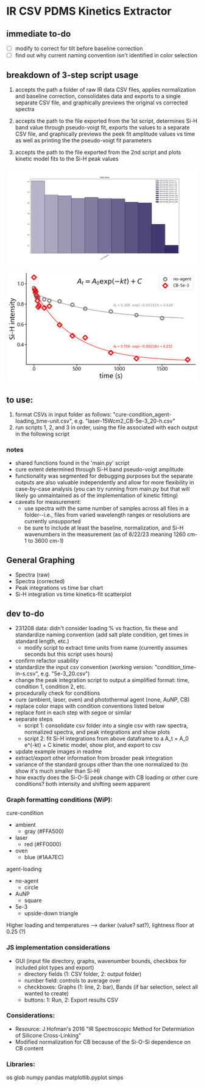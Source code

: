 # IR CSV PDMS Kinetics Extractor

## immediate to-do
- [ ] modify to correct for tilt before baseline correction
- [ ] find out why current naming convention isn't identified in color selection

## breakdown of 3-step script usage

1. accepts the path a folder of raw IR data CSV files, applies normalization and baseline correction, consolidates data and exports to a single separate CSV file, and graphically previews the original vs corrected spectra

2. accepts the path to the file exported from the 1st script, determines Si-H band value through pseudo-voigt fit, exports the values to a separate CSV file, and graphically previews the peek fit amplitude values vs time as well as printing the the pseudo-voigt fit parameters

3. accepts the path to the file exported from the 2nd script and plots kinetic model fits to the Si-H peak values

![spectra](exports\images\saltplate_normalized_integration_comparison1.png "normalized salt plate time-cure bar graph comparison")

![scatter](exports\images\10A_5ppt-vs-0-vs-time_kinetics_scatter.png "Lased PDMS: loading vs time kinetic model scatterfit")

## to use:
1. format CSVs in input folder as follows: "cure-condition_agent-loading_time-unit.csv", e.g. "laser-15Wcm2_CB-5e-3_20-h.csv"
2. run scripts 1, 2, and 3 in order, using the file associated with each output in the following script

### notes
- shared functions found in the 'main.py' script
- cure extent determined through Si-H band pseudo-voigt amplitude
- functionality was segmented for debugging purposes but the separate outputs are also valuable independently and allow for more flexibility in  case-by-case analysis (you can try running from main.py but that will likely go unmaintained as of the implementation of kinetic fitting)
- caveats for measurement:
  - use spectra with the same number of samples across all files in a folder--i.e., files from varied wavelength ranges or resolutions are currently unsupported
  - be sure to include at least the baseline, normalization, and Si-H wavenumbers in the measurement (as of 8/22/23 meaning 1260 cm-1 to 3600 cm-1)

## General Graphing
- Spectra (raw)
- Spectra (corrected)
- Peak integrations vs time bar chart
- Si-H integration vs time kinetics-fit scatterplot

## dev to-do
 - 231208 data: didn't consider loading % vs fraction, fix these and standardize naming convention (add salt plate condition, get times in standard length, etc.)
   - modify script to extract time units from name (currently assumes seconds but this script uses hours)
 - confirm refactor usability
 - standardize the input csv convention (working version: "condition_time-in-s.csv", e.g. "5e-3_20.csv")
 - change the peak integration script to output a simplified format: time, condition 1, condition 2, etc.
 - procedurally check for conditions
  - cure (ambient, laser, oven) and photothermal agent (none, AuNP, CB)
 - replace color maps with condition conventions listed below
 - replace font in each step with segoe or similar
 - separate steps 
    - script 1: consolidate csv folder into a single csv with raw spectra, normalized spectra, and peak integrations and show plots
    - script 2: fit Si-H integrations from above dataframe to a A_t = A_0 e^(-kt) + C kinetic model, show plot, and export to csv
 - update example images in readme
 - extract/export other information from broader peak integration
  - variance of the standard groups other than the one normalized to (to show it's much smaller than Si-H)
  - how exactly does the Si-O-Si peak change with CB loading or other cure conditions?  both intensity and shifting seem apparent
### Graph formatting conditions (WiP):
cure-condition
- ambient
  - gray (#FFA500)
- laser
  - red (#FF0000)
- oven
  - blue (#1AA7EC)

agent-loading
- no-agent
  - circle
- AuNP
  - square
- 5e-3
  - upside-down triangle

Higher loading and temperatures --> darker (value? sat?), lightness floor at 0.25 (?)

  ### JS implementation considerations
- GUI (input file directory, graphs, wavenumber bounds, checkbox for included plot types and export)
    - directory fields (1: CSV folder, 2: output folder)
    - number field: controls to average over
    - checkboxes: Graphs (1: line, 2: bar), Bands (if bar selection, select all wanted to create)
    - buttons: 1: Run, 2: Export results CSV

### Considerations:
 - Resource: J Hofman's 2016 "IR Spectroscopic Method for Determiation of Silicone Cross-Linking"
 - Modified normalization for CB because of the Si-O-Si dependence on CB content

### Libraries:
os
glob
numpy
pandas
matplotlib.pyplot
simps